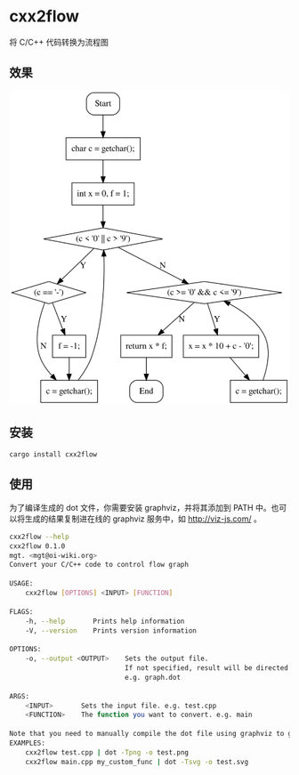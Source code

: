 # cxx2flow

将 C/C++ 代码转换为流程图

## 效果

<div style="text-align:center;"><img style="max-height: 50vh" src="assets/test.svg"/></div>

## 安装

```bash
cargo install cxx2flow
```

## 使用

为了编译生成的 dot 文件，你需要安装 graphviz，并将其添加到 PATH 中。也可以将生成的结果复制进在线的 graphviz 服务中，如 http://viz-js.com/ 。

``` bash
cxx2flow --help
cxx2flow 0.1.0
mgt. <mgt@oi-wiki.org>
Convert your C/C++ code to control flow graph

USAGE:
    cxx2flow [OPTIONS] <INPUT> [FUNCTION]

FLAGS:
    -h, --help       Prints help information
    -V, --version    Prints version information

OPTIONS:
    -o, --output <OUTPUT>    Sets the output file.
                             If not specified, result will be directed to stdout.
                             e.g. graph.dot

ARGS:
    <INPUT>       Sets the input file. e.g. test.cpp
    <FUNCTION>    The function you want to convert. e.g. main

Note that you need to manually compile the dot file using graphviz to get SVG or PNG files.
EXAMPLES:
    cxx2flow test.cpp | dot -Tpng -o test.png
    cxx2flow main.cpp my_custom_func | dot -Tsvg -o test.svg
```